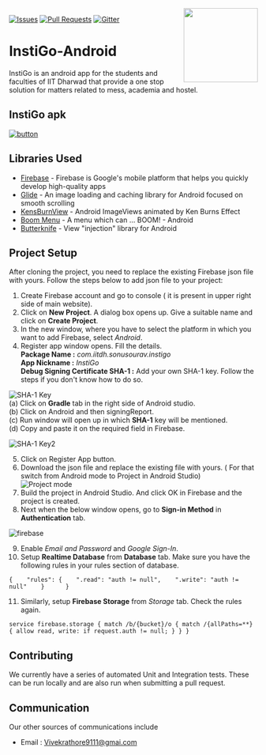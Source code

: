 <img src="https://user-images.githubusercontent.com/47269634/55819333-2a623c80-5b16-11e9-9e68-7383086d8b80.png" align =right height='150'>


[![Issues](https://img.shields.io/github/issues-raw/oss2019/instigo-android.svg?color=red)](https://github.com/oss2019/instigo-android/issues) [![Pull Requests](https://img.shields.io/github/issues-pr/oss2019/instigo-android.svg?color=yellow)](https://github.com/oss2019/instigo-android/pulls) [![Gitter](https://img.shields.io/badge/chat-on%20gitter-ff006f.svg?style=flat-square)](https://gitter.im/oss2019/instigo-android)


# InstiGo-Android
InstiGo is an android app for the students and faculties of IIT Dharwad that provide a one stop solution for matters related to mess, academia and hostel. 

## InstiGo apk
[![button](https://user-images.githubusercontent.com/34706326/57187663-142a7f00-6f10-11e9-9d89-144e9f46e8f3.jpg)](https://drive.google.com/drive/folders/186EfacIxiywjDOTjxS0nG5ktbw2RuX66?usp=sharing)
## Libraries Used

- [Firebase](https://github.com/firebase/quickstart-android) - Firebase is Google's mobile platform that helps you quickly develop high-quality apps
- [Glide](https://github.com/bumptech/glide) - An image loading and caching library for Android focused on smooth scrolling 
- [KensBurnView](https://github.com/flavioarfaria/KenBurnsView) - Android ImageViews animated by Ken Burns Effect
- [Boom Menu](https://github.com/Nightonke/BoomMenu) - A menu which can ... BOOM! - Android
- [Butterknife](http://jakewharton.github.io/butterknife/) - View "injection" library for Android

## Project Setup
After cloning the project, you need to replace the existing Firebase json file with yours. Follow the steps below to add json file to your project:
1. Create Firebase account and go to console ( it is present in upper right side of main website).
2. Click on **New Project**. A dialog box opens up. Give a suitable name and click on **Create Project**.
3. In the new window, where you have to select the platform in which you want to add Firebase, select *Android*.
4. Register app window opens. Fill the details.  
  **Package Name :** *com.iitdh.sonusourav.instigo*    
  **App Nickname :** *InstiGo*   
  **Debug Signing Certificate SHA-1 :** Add your own SHA-1 key. Follow the steps if you don't know how to do so.   
  
![SHA-1 Key](https://user-images.githubusercontent.com/34706326/59098277-76c2d080-893d-11e9-8678-63fe5d30dfb6.JPG)   
                                        (a) Click on **Gradle** tab in the right side of Android studio.   
                                        (b) Click on Android and then signingReport.   
                                        (c) Run window will open up in which **SHA-1** key will be mentioned.   
                                        (d) Copy and paste it on the required field in Firebase.    
                                        
![SHA-1 Key2](https://user-images.githubusercontent.com/34706326/59098391-c43f3d80-893d-11e9-87ae-b3c3a2e92850.JPG)

5. Click on Register App button. 
6. Download the json file and replace the existing file with yours. ( For that switch from Android mode to Project in Android Studio)   
![Project mode](https://user-images.githubusercontent.com/34706326/59098907-4f6d0300-893f-11e9-8a2e-a7f6fdc5a77a.JPG)
7. Build the project in Android Studio. And click OK in Firebase and the project is created.
8. Next when the below window opens, go to **Sign-in Method** in **Authentication** tab.   

![firebase](https://user-images.githubusercontent.com/34706326/59099130-f18ceb00-893f-11e9-8cc7-943043cb9976.JPG)   

9. Enable *Email and Password* and *Google Sign-In*.
10. Setup **Realtime Database** from **Database** tab. Make sure you have the following rules in your rules section of database.

``{   
"rules": {   
  ".read": "auth != null",   
  ".write": "auth != null"   
          }     
 }``   
 
 11. Similarly, setup **Firebase Storage** from *Storage* tab. Check the rules again.   
 
``service firebase.storage {
  match /b/{bucket}/o {
    match /{allPaths=**} {
      allow read, write: if request.auth != null;
    }
  }
}``


## Contributing


We currently have a series of automated Unit and Integration tests. These can be run locally and are also run when submitting a pull request.

## Communication

Our other sources of communications include

- Email : Vivekrathore9111@gmai.com
